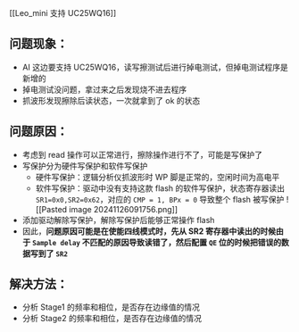 
[[Leo_mini 支持 UC25WQ16]]

## 问题现象：
- AI 这边要支持 UC25WQ16，读写擦测试后进行掉电测试，但掉电测试程序是新增的
- 掉电测试没问题，拿过来之后发现烧不进去程序
- 抓波形发现擦除后读状态，一次就拿到了 ok 的状态


## 问题原因：
- 考虑到 read 操作可以正常进行，擦除操作进行不了，可能是写保护了
- 写保护分为硬件写保护和软件写保护
	- 硬件写保护：逻辑分析仪抓波形时 WP 脚是正常的，空闲时间为高电平
	- 软件写保护：驱动中没有支持这款 flash 的软件写保护，状态寄存器读出`SR1=0x0,SR2=0x62`，对应的 `CMP = 1, BPx = 0` 导致整个 flash 被写保护
![[Pasted image 20241126091756.png]]
- 添加驱动解除写保护，解除写保护后能够正常操作 flash
- 因此，**问题原因可能是在使能四线模式时，先从 SR2 寄存器中读出的时候由于 `Sample delay` 不匹配的原因导致读错了，然后配置 `QE` 位的时候把错误的数据写到了 `SR2`**

## 解决方法：
- 分析 Stage1 的频率和相位，是否存在边缘值的情况
- 分析 Stage2 的频率和相位，是否存在边缘值的情况